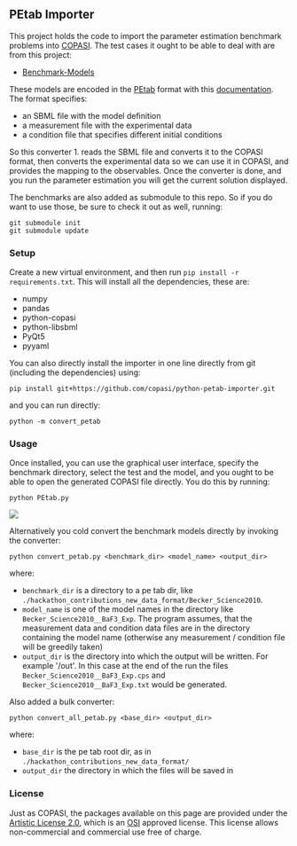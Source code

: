 ## PEtab Importer
This project holds the code to import the parameter estimation benchmark problems into [COPASI](https://copasi.org). The test cases it ought to be able to deal with are from this project: 

* [Benchmark-Models](https://github.com/LeonardSchmiester/Benchmark-Models)

These models are encoded in the [PEtab](https://github.com/ICB-DCM/PEtab/) format with this [documentation](https://github.com/ICB-DCM/PEtab/blob/master/doc/documentation_data_format.md). The format specifies: 

* an SBML file with the model definition
* a measurement file with the experimental data
* a condition file that specifies different initial conditions

So this converter 1. reads the SBML file and converts it to the COPASI format, then converts the experimental data so we can use it in COPASI, and provides the mapping to the observables. Once the converter is done, and you run the parameter estimation you will get the current solution displayed. 

The benchmarks are also added as submodule to this repo. So if you do want to use those, be sure to check it out as well, running: 

	git submodule init 
	git submodule update


### Setup
Create a new virtual environment, and then run `pip install -r requirements.txt`. This will install all the dependencies, these are: 

- numpy
- pandas
- python-copasi
- python-libsbml
- PyQt5
- pyyaml

You can also directly install the importer in one line directly from git (including the dependencies) using: 

	pip install git+https://github.com/copasi/python-petab-importer.git

and you can run directly: 

	python -m convert_petab

### Usage
Once installed, you can use the graphical user interface, specify the benchmark directory, select the test and the model, and you ought to be able to open the generated COPASI file directly. You do this by running: 

    python PEtab.py
    
<img src="./doc/demo.gif">
    
Alternatively you cold convert the benchmark models directly by invoking the converter: 

    python convert_petab.py <benchmark_dir> <model_name> <output_dir>
    
where:

  * `benchmark_dir` is a directory to a pe tab dir, like `./hackathon_contributions_new_data_format/Becker_Science2010`.
  * `model_name` is one of the model names in the directory like `Becker_Science2010__BaF3_Exp`. The program assumes, that the measurement data and condition data files are in the directory containing the model name (otherwise any measurement / condition file will be greedily taken)
  * `output_dir` is the directory into which the output will be written. For example '/out'. In this case at the end of the run the files `Becker_Science2010__BaF3_Exp.cps` and `Becker_Science2010__BaF3_Exp.txt` would be generated. 

Also added a bulk converter: 

    python convert_all_petab.py <base_dir> <output_dir>
    
where:

  * `base_dir` is the pe tab root dir, as in `./hackathon_contributions_new_data_format/`
  * `output_dir` the directory in which the files will be saved in

### License
Just as COPASI, the packages available on this page are provided under the 
[Artistic License 2.0](http://copasi.org/Download/License/), 
which is an [OSI](http://www.opensource.org/) approved license. This license 
allows non-commercial and commercial use free of charge.
